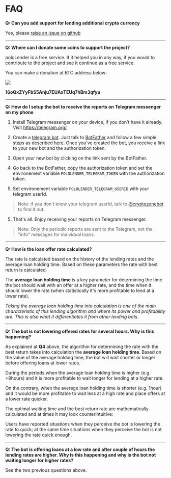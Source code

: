 # FAQ

**Q: Can you add support for lending additional crypto currency**

Yes, please [raise an issue on github](https://github.com/dutu/pololender/issues)

---

**Q: Where can I donate some coins to support the project?**

poloLender is a free service. If it helped you in any way, if you would to contribute to the project and see it continue as a free service.

You can make a donation at BTC address below:  
		
![](http://i.imgur.com/cIfRJuU.png)

**16oQxZYyFbS5Anju7EUAxTEUq7hBm3qfyu**

---

**Q: How do I setup the bot to receive the reports on Telegram messenger on my phone**

1) Install Telegram messenger on your device, if you don't have it already. Visit https://telegram.org/

2) Create a [telegram bot](https://core.telegram.org/bots). Just talk to [BotFather](https://telegram.me/botfather) and follow a few simple steps as described [here](https://core.telegram.org/bots#6-botfather). 
Once you've created the bot, you receive a link to your new bot and the authorization token.

3) Open your new bot by clicking on the link sent by the BotFather.

3) Go back to the BotFather, copy the authorization token and set the environement variable `POLOLENDER_TELEGRAM_TOKEN` with the authorization token. 

4) Set environement variable `POLOLENDER_TELEGRAM_USERID` with your telegram userId.

>Note: if you don't know your telegram userId, talk to [@cryptozonebot](tg://resolve?domain=cryptozonebot) to find it out.


5) That's all. Enjoy receiving your reports on Telegram messenger.

> Note: Only the periodic reports are sent to the Telegram, not the "info" messages for individual loans.
 


---
**Q: How is the loan offer rate calculated?**

The rate is calculated based on the history of the lending rates and the average loan holding time. Based on these parameters the rate with best return is calculated. 

The **average loan holding time** is a key parameter for determining the time the bot should wait with an offer at a higher rate, and the time when it should lower the rate (when statistically it's more profitable to lend at a lower rate).

*Taking the average loan holding time into calculation is one of the main characteristic of this lending algorithm and where its power and profitability are. This is also what it differentiates it from other lending bots.*

---

**Q: The bot is not lowering offered rates for several hours. Why is this happening?**

As explained at **Q4** above, the algorithm for determining the rate with the best return takes into calculation the **average loan holding time**. Based on the value of the average holding time, the bot will wait shorter or longer before offering loans at lower rates.

During the periods when the average loan holding time is higher (e.g. +8hours) and it is more profitable to wait longer for lending at a higher rate.

On the contrary, when the average loan holding time is shorter (e.g. 1hour) and it would be more profitable to wait less at a high rate and place offers at a lower rate quicker. 

The optimal waiting time and the best return rate are mathematically calculated and at times it may look counterintuitive: 

Users have reported situations when they perceive the bot is lowering the rate to quick; at the same time situations when they perceive the bot is not lowering the rate quick enough.   

---

**Q: The bot is offering loans at a low rate and after couple of hours the lending rates are higher. Why is this happening and why is the bot not waiting longer for higher rates?**

See the two previous questions above.
